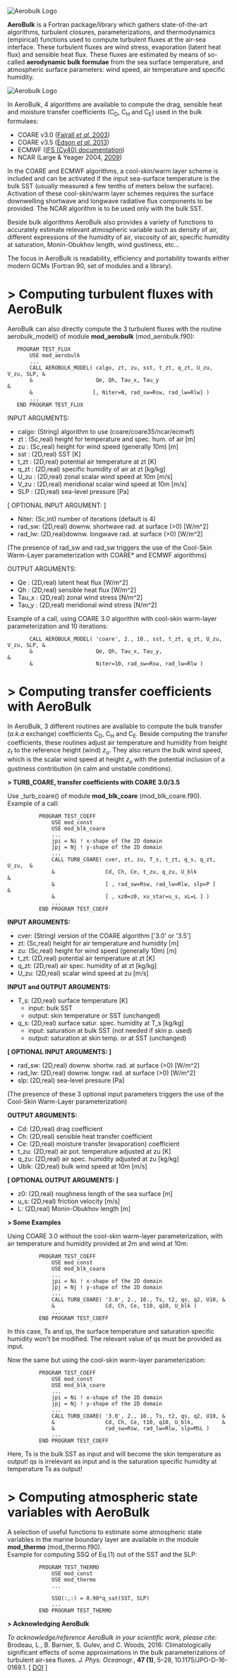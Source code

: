 

![Aerobulk Logo](https://brodeau.github.io/images/projects/aerobulk_logo_s.svg)


**AeroBulk** is a Fortran package/library which gathers state-of-the-art
algorithms, turbulent closures, parameterizations, and thermodynamics (empirical) functions used to compute
turbulent fluxes at the air-sea interface.
These turbulent fluxes are wind stress, evaporation (latent heat flux) and
sensible heat flux. These fluxes are estimated by means of so-called **aerodynamic bulk formulae** from the
sea surface temperature, and atmospheric surface parameters: wind speed, air temperature and specific
humidity.

![Aerobulk Logo](https://brodeau.github.io/images/projects/bulk.svg)

In AeroBulk, 4 algorithms are available to compute
the drag, sensible heat and moisture transfer coefficients (C<sub>D</sub>,
C<sub>H</sub> and C<sub>E</sub>) used in the bulk formulaes:

*   COARE v3.0 ([Fairall _et al._ 2003](http://dx.doi.org/10.1175/1520-0442(2003)016<0571:BPOASF>2.0.CO;2))
*   COARE v3.5 ([Edson _et al._ 2013](http://dx.doi.org/10.1175/jpo-d-12-0173.1))
*   ECMWF ([IFS (Cy40) documentation](https://software.ecmwf.int/wiki/display/IFS/CY40R1+Official+IFS+Documentation))
*   NCAR (Large & Yeager 2004, [2009](http://dx.doi.org/10.1007/s00382-008-0441-3))

In the COARE and ECMWF algorithms, a cool-skin/warm layer scheme is included 
and can be activated if the input sea-surface temperature is the bulk SST
(usually measured a few tenths of meters below the surface). Activation
of these cool-skin/warm layer schemes requires the surface downwelling shortwave
and longwave radiative flux components to be provided. The NCAR algorithm is to
be used only with the bulk SST.

Beside bulk algorithms AeroBulk also provides a variety of functions to accurately estimate relevant atmospheric variable such as density of air, different expressions of the humidity of air, viscosity of air, specific humidity at saturation, Monin-Obukhov length, wind gustiness, etc...  

The focus in AeroBulk is readability, efficiency and portability towards either
modern GCMs (Fortran 90, set of modules and a library).






# **> Computing turbulent fluxes with AeroBulk**

AeroBulk can also directly compute the 3 turbulent fluxes with the routine aerobulk\_model()
of module **mod\_aerobulk** (mod\_aerobulk.f90):

       PROGRAM TEST_FLUX
           USE mod_aerobulk
           ...
           CALL AEROBULK_MODEL( calgo, zt, zu, sst, t_zt, q_zt, U_zu, V_zu, SLP, &
           &                    Qe, Qh, Tau_x, Tau_y                             &
           &                   [, Niter=N, rad_sw=Rsw, rad_lw=Rlw] )
           ...
       END PROGRAM TEST_FLUX

INPUT ARGUMENTS:

*   calgo: (String) algorithm to use (coare/coare35/ncar/ecmwf)
*   zt : (Sc,real) height for temperature and spec. hum. of air [m]
*   zu : (Sc,real) height for wind speed (generally 10m) [m]
*   sst : (2D,real) SST [K]
*   t_zt : (2D,real) potential air temperature at zt [K]
*   q_zt : (2D,real) specific humidity of air at zt [kg/kg]
*   U_zu : (2D,real) zonal scalar wind speed at 10m [m/s]
*   V_zu : (2D,real) meridional scalar wind speed at 10m [m/s]
*   SLP : (2D,real) sea-level pressure [Pa]

[ OPTIONAL INPUT ARGUMENT: ]

*   Niter: (Sc,int) number of iterations (default is 4)
*   rad_sw: (2D,real) downw. shortwave rad. at surface (>0) [W/m^2]
*   rad_lw: (2D,real)downw. longwave rad. at surface (>0) [W/m^2]

(The presence of rad_sw and rad_sw triggers the use of the Cool-Skin Warm-Layer parameterization with COARE* and ECMWF algorithms)

OUTPUT ARGUMENTS:

*   Qe : (2D,real) latent heat flux [W/m^2]
*   Qh : (2D,real) sensible heat flux [W/m^2]
*   Tau_x : (2D,real) zonal wind stress [N/m^2]
*   Tau_y : (2D,real) meridional wind stress [N/m^2]

Example of a call, using COARE 3.0 algorithm with cool-skin warm-layer parameterization and 10 iterations:

           CALL AEROBULK_MODEL( 'coare', 2., 10., sst, t_zt, q_zt, U_zu, V_zu, SLP, &
           &                    Qe, Qh, Tau_x, Tau_y,                               &
           &                    Niter=10, rad_sw=Rsw, rad_lw=Rlw )






# **> Computing transfer coefficients with AeroBulk**

In AeroBulk, 3 different routines are available to compute the bulk transfer
(_a.k.a_ exchange) coefficients C<sub>D</sub>, C<sub>H</sub> and
C<sub>E</sub>. Beside computing the transfer coefficients, these routines adjust
air temperature and humidity from height _z<sub>t</sub>_ to the reference height
(wind) _z<sub>u</sub>_. They also return the bulk wind speed, which is the
scalar wind speed at height _z<sub>u</sub>_ with the potential inclusion of a
gustiness contribution (in calm and unstable conditions).


**> TURB_COARE, transfer coefficients with COARE 3.0/3.5**

Use _turb_coare() of module **mod\_blk\_coare** (mod\_blk\_coare.f90).  
Example of a call:

              PROGRAM TEST_COEFF
                  USE mod_const
                  USE mod_blk_coare
                  ...
                  jpi = Ni ! x-shape of the 2D domain
                  jpj = Nj ! y-shape of the 2D domain
                  ...
                  CALL TURB_COARE( cver, zt, zu, T_s, t_zt, q_s, q_zt, U_zu,  &
                  &                Cd, Ch, Ce, t_zu, q_zu, U_blk              &
                  &                [ , rad_sw=Rsw, rad_lw=Rlw, slp=P ]        &
                  &                [ , xz0=z0, xu_star=u_s, xL=L ] )
                  ...
              END PROGRAM TEST_COEFF

**INPUT ARGUMENTS:**

*   cver: (String) version of the COARE algorithm ['3.0' or '3.5']
*   zt: (Sc,real) height for air temperature and humidity [m]
*   zu: (Sc,real) height for wind speed (generally 10m) [m]
*   t_zt: (2D,real) potential air temperature at zt [K]
*   q_zt: (2D,real) air spec. humidity of at zt [kg/kg]
*   U_zu: (2D,real) scalar wind speed at zu [m/s]

**INPUT and OUTPUT ARGUMENTS:**

*   T_s: (2D,real) surface temperature [K]
    *   input: bulk SST
    *   output: skin temperature or SST (unchanged)
*   q_s: (2D,real) surface satur. spec. humidity at T_s [kg/kg]
    *   input: saturation at bulk SST (not needed if skin p. used)
    *   output: saturation at skin temp. or at SST (unchanged)

**[ OPTIONAL INPUT ARGUMENTS: ]**

*   rad_sw: (2D,real) downw. shortw. rad. at surface (>0) [W/m^2]
*   rad_lw: (2D,real) downw. longw. rad. at surface (>0) [W/m^2]
*   slp: (2D,real) sea-level pressure [Pa]

(The presence of these 3 optional input parameters triggers the use of the
Cool-Skin Warm-Layer parameterization)

**OUTPUT ARGUMENTS:**

*   Cd: (2D,real) drag coefficient
*   Ch: (2D,real) sensible heat transfer coefficient
*   Ce: (2D,real) moisture transfer (evaporation) coefficient
*   t_zu: (2D,real) air pot. temperature adjusted at zu [K]
*   q_zu: (2D,real) air spec. humidity adjusted at zu [kg/kg]
*   Ublk: (2D,real) bulk wind speed at 10m [m/s]

**[ OPTIONAL OUTPUT ARGUMENTS: ]**

*   z0: (2D,real) roughness length of the sea surface [m]
*   u_s: (2D,real) friction velocity [m/s]
*   L: (2D,real) Monin-Obukhov length [m]

**> Some Examples**

Using COARE 3.0 without the cool-skin warm-layer parameterization, with air temperature and humidity provided at 2m and wind at 10m:  

              PROGRAM TEST_COEFF
                  USE mod_const
                  USE mod_blk_coare
                  ...
                  jpi = Ni ! x-shape of the 2D domain
                  jpj = Nj ! y-shape of the 2D domain
                  ...
                  CALL TURB_COARE( '3.0', 2., 10., Ts, t2, qs, q2, U10, &
                  &                Cd, Ch, Ce, t10, q10, U_blk )
                  ...
              END PROGRAM TEST_COEFF

In this case, Ts and qs, the surface temperature and saturation specific humidity won't be modified. The relevant value of qs must be provided as input.  

Now the same but using the cool-skin warm-layer parameterization:

              PROGRAM TEST_COEFF
                  USE mod_const
                  USE mod_blk_coare
                  ...
                  jpi = Ni ! x-shape of the 2D domain
                  jpj = Nj ! y-shape of the 2D domain
                  ...
                  CALL TURB_COARE( '3.0', 2., 10., Ts, t2, qs, q2, U10, &
                  &                Cd, Ch, Ce, t10, q10, U_blk,         & 
                  &                rad_sw=Rsw, rad_lw=Rlw, slp=MSL )
                  ...
              END PROGRAM TEST_COEFF

Here, Ts is the bulk SST as input and will become the skin temperature as
output! qs is irrelevant as input and is the saturation specific humidity at
temperature Ts as output!




# **> Computing atmospheric state variables with AeroBulk**

A selection of useful functions to estimate some atmospheric state
variables in the marine boundary layer are available in the module
**mod\_thermo** (mod\_thermo.f90).  
Example for computing SSQ of Eq.(1) out of the SST and the SLP:

              PROGRAM TEST_THERMO
                  USE mod_const
                  USE mod_thermo
                  ...

                  SSQ(:,:) = 0.98*q_sat(SST, SLP)
                  ...
              END PROGRAM TEST_THERMO








**> Acknowledging AeroBulk**

_To acknowledge/reference AeroBulk in your scientific work, please cite:_  
Brodeau, L., B. Barnier, S. Gulev, and C. Woods, 2016: Climatologically significant effects of some approximations in the bulk parameterizations of turbulent air-sea fluxes. _J. Phys. Oceanogr._, **47 (1)**, 5–28, 10.1175/JPO-D-16-0169.1. [ [DOI](http://dx.doi.org/10.1175/JPO-D-16-0169.1) ]  
